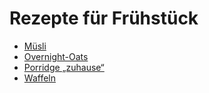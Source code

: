 Rezepte für Frühstück
=====================

* [Müsli](muesli.md)
* [Overnight-Oats](Overnight-Oats.txt)
* [Porridge „zuhause“](Porridge.txt)
* [Waffeln](waffeln.md)

